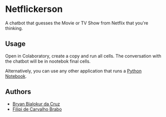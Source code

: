 # Netflickerson

A chatbot that guesses the Movie or TV Show from Netflix that you're thinking.

## Usage

Open in Colaboratory, create a copy and run all cells. The conversation with the chatbot will be in nootebok final cells.

Alternatively, you can use any other application that runs a [Python Notebook](https://ipython.org/notebook.html).

## Authors

- [Bryan Bialokur da Cruz](https://github.com/BryanCruz)
- [Filipi de Carvalho Brabo](https://github.com/FilipiBrabo)
